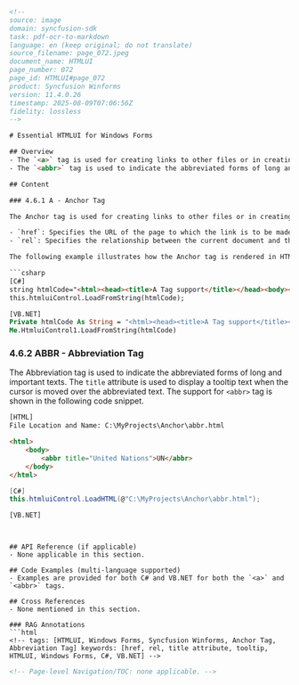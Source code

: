 ```html
<!-- 
source: image
domain: syncfusion-sdk
task: pdf-ocr-to-markdown
language: en (keep original; do not translate)
source_filename: page_072.jpeg
document_name: HTMLUI
page_number: 072
page_id: HTMLUI#page_072
product: Syncfusion Winforms
version: 11.4.0.26
timestamp: 2025-08-09T07:06:56Z
fidelity: lossless
-->

# Essential HTMLUI for Windows Forms

## Overview
- The `<a>` tag is used for creating links to other files or in creating bookmarks.
- The `<abbr>` tag is used to indicate the abbreviated forms of long and important texts.

## Content

### 4.6.1 A - Anchor Tag

The Anchor tag is used for creating links to other files or in creating bookmarks. This tag ends with `</A>`. It includes the following attributes.

- `href`: Specifies the URL of the page to which the link is to be made
- `rel`: Specifies the relationship between the current document and the target URL

The following example illustrates how the Anchor tag is rendered in HTMLUI.

```csharp
[C#]
string htmlCode="<html><head><title>A Tag support</title></head><body><A href=\"link.htm\">Link</A></body></html>";
this.htmluiControl.LoadFromString(htmlCode);
```

```vb
[VB.NET]
Private htmlCode As String = "<html><head><title>A Tag support</title></head><body><A href=\"link.htm\">Link</A></body></html>"
Me.HtmluiControl1.LoadFromString(htmlCode)
```

### 4.6.2 ABBR - Abbreviation Tag

The Abbreviation tag is used to indicate the abbreviated forms of long and important texts. The `title` attribute is used to display a tooltip text when the cursor is moved over the abbreviated text. The support for `<abbr>` tag is shown in the following code snippet.

```html
[HTML]
File Location and Name: C:\MyProjects\Anchor\abbr.html

<html>
    <body>
        <abbr title="United Nations">UN</abbr>
    </body>
</html>
```

```csharp
[C#]
this.htmluiControl.LoadHTML(@"C:\MyProjects\Anchor\abbr.html");
```

```vb
[VB.NET]
```

```


## API Reference (if applicable)
- None applicable in this section.

## Code Examples (multi-language supported)
- Examples are provided for both C# and VB.NET for both the `<a>` and `<abbr>` tags.

## Cross References
- None mentioned in this section.

### RAG Annotations
```html
<!-- tags: [HTMLUI, Windows Forms, Syncfusion Winforms, Anchor Tag, Abbreviation Tag] keywords: [href, rel, title attribute, tooltip, HTMLUI, Windows Forms, C#, VB.NET] -->
```
```html
<!-- Page-level Navigation/TOC: none applicable. -->
```